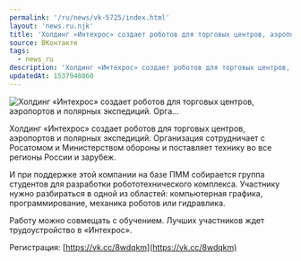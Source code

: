 ```yaml
---
permalink: '/ru/news/vk-5725/index.html'
layout: 'news.ru.njk'
title: 'Холдинг «Интехрос» создает роботов для торговых центров, аэропортов и полярных экспедиций. Орга'
source: ВКонтакте
tags:
  - news_ru
description: 'Холдинг «Интехрос» создает роботов для торговых центров, аэропортов и полярных экспедиций. Орга…'
updatedAt: 1537948860
---
```

![Холдинг «Интехрос» создает роботов для торговых центров, аэропортов и полярных экспедиций. Орга…](https://sun9-47.userapi.com/impf/c849224/v849224560/83051/lNRgNprGOUs.jpg?size=1280x730&quality=96&sign=5006c5cfe8664ad4566bba5f986f9aa9&c_uniq_tag=KmO89Qh1eX0Tm0WPcpodT7WQ_BU5NHVzNwCnDk21Wd0&type=album)

Холдинг «Интехрос» создает роботов для торговых центров, аэропортов и полярных экспедиций. Организация сотрудничает с Росатомом и Министерством обороны и поставляет технику во все регионы России и зарубеж.

И при поддержке этой компании на базе ПММ собирается группа студентов для разработки робототехнического комплекса. Участнику нужно разбираться в одной из областей: компьютерная графика, программирование, механика роботов или гидравлика.

Работу можно совмещать с обучением. Лучших участников ждет трудоустройство в «Интехрос».

Регистрация: [https://vk.cc/8wdqkm](https://vk.cc/8wdqkm)
